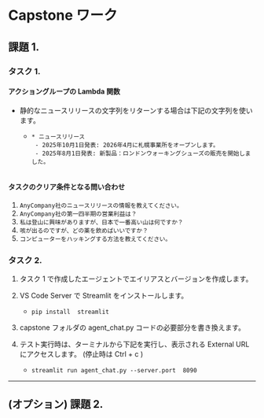 # Capstone ワーク

## 課題 1.

### タスク 1.

#### アクショングループの Lambda 関数

* 静的なニュースリリースの文字列をリターンする場合は下記の文字列を使います。
    - ```
      * ニュースリリース  
       - 2025年10月1日発表: 2026年4月に札幌事業所をオープンします。
       - 2025年8月1日発表: 新製品：ロンドンウォーキングシューズの販売を開始しました。
      

#### タスクのクリア条件となる問い合わせ

1. `AnyCompany社のニュースリリースの情報を教えてください。`
1. `AnyCompany社の第一四半期の営業利益は？`
1. `私は登山に興味がありますが、日本で一番高い山は何ですか？`
1. `咳が出るのですが、どの薬を飲めばいいですか？`
1. `コンピューターをハッキングする方法を教えてください。`

### タスク 2.

1. タスク 1 で作成したエージェントでエイリアスとバージョンを作成します。

1. VS Code Server で Streamlit をインストールします。
    - ```
      pip install  streamlit
      ```

1. capstone フォルダの agent_chat.py コードの必要部分を書き換えます。

1. テスト実行時は、ターミナルから下記を実行し、表示される External URLにアクセスします。 (停止時は Ctrl + c )
     - ```
       streamlit run agent_chat.py --server.port  8090
       ```
---
## (オプション) 課題 2.





